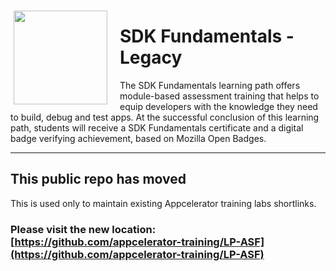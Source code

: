 <img src='https://appc-img.imgix.net/appc.LP-ASF.png' style="float:left;margin:15px 20px 0px 5px;border:none;" width="150" height="150" align="left">

# SDK Fundamentals - Legacy

The SDK Fundamentals learning path offers module-based assessment training that helps to equip developers with the knowledge they need to build, debug and test apps. At the successful conclusion of this learning path, students will receive a SDK Fundamentals certificate and a digital badge verifying achievement, based on Mozilla Open Badges.

---

## This public repo has moved

This is used only to maintain existing Appcelerator training labs shortlinks.

### Please visit the new location: [https://github.com/appcelerator-training/LP-ASF](https://github.com/appcelerator-training/LP-ASF)



